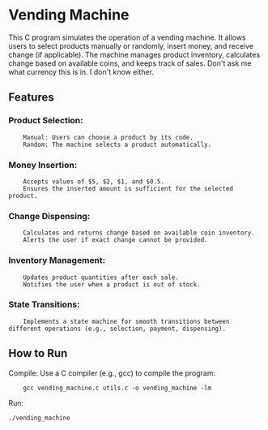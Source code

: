 # Vending Machine 

This C program simulates the operation of a vending machine. It allows users to select products manually or randomly, insert money, and receive change (if applicable). The machine manages product inventory, calculates change based on available coins, and keeps track of sales. 
Don't ask me what currency this is in. I don't know either.

## Features

### Product Selection:
        Manual: Users can choose a product by its code.
        Random: The machine selects a product automatically.

### Money Insertion:
        Accepts values of $5, $2, $1, and $0.5.
        Ensures the inserted amount is sufficient for the selected product.

### Change Dispensing:
        Calculates and returns change based on available coin inventory.
        Alerts the user if exact change cannot be provided.

### Inventory Management:
        Updates product quantities after each sale.
        Notifies the user when a product is out of stock.

### State Transitions:
        Implements a state machine for smooth transitions between different operations (e.g., selection, payment, dispensing).

## How to Run

Compile: Use a C compiler (e.g., gcc) to compile the program:

        gcc vending_machine.c utils.c -o vending_machine -lm

Run:

    ./vending_machine
